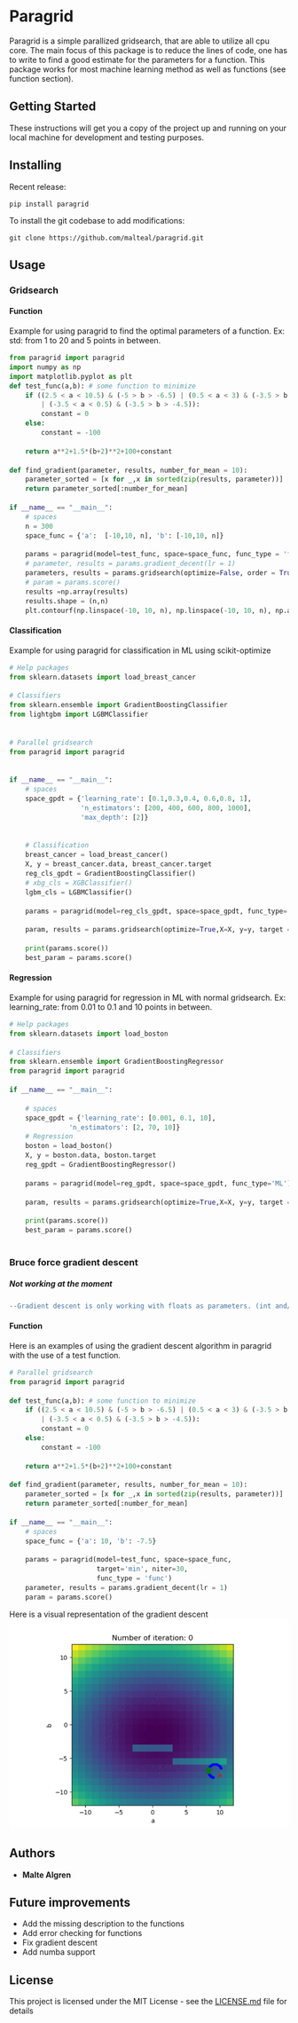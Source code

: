 # Paragrid

Paragrid is a simple parallized gridsearch, that are able to utilize all cpu core.
The main focus of this package is to reduce the lines of code, one has to write to find a good estimate for the parameters for a function.
This package works for most machine learning method as well as functions (see function section).

## Getting Started

These instructions will get you a copy of the project up and running on your local machine for development and testing purposes.

## Installing

Recent release:
```
pip install paragrid
```

To install the git codebase to add modifications:
```
git clone https://github.com/malteal/paragrid.git
```
## Usage
### Gridsearch
#### Function
Example for using paragrid to find the optimal parameters of a function.
Ex: std: from 1 to 20 and 5 points in between.
```python
from paragrid import paragrid
import numpy as np 
import matplotlib.pyplot as plt
def test_func(a,b): # some function to minimize
    if ((2.5 < a < 10.5) & (-5 > b > -6.5) | (0.5 < a < 3) & (-3.5 > b > -4.5)
        | (-3.5 < a < 0.5) & (-3.5 > b > -4.5)):
        constant = 0
    else:
        constant = -100

    return a**2+1.5*(b+2)**2+100+constant

def find_gradient(parameter, results, number_for_mean = 10):
    parameter_sorted = [x for _,x in sorted(zip(results, parameter))]
    return parameter_sorted[:number_for_mean]

if __name__ == "__main__":
    # spaces
    n = 300
    space_func = {'a':  [-10,10, n], 'b': [-10,10, n]}

    params = paragrid(model=test_func, space=space_func, func_type = 'func')
    # parameter, results = params.gradient_decent(lr = 1)
    parameters, results = params.gridsearch(optimize=False, order = True)
    # param = params.score()
    results =np.array(results)
    results.shape = (n,n)
    plt.contourf(np.linspace(-10, 10, n), np.linspace(-10, 10, n), np.array(results.T))
```
#### Classification
Example for using paragrid for classification in ML using scikit-optimize
```python
# Help packages
from sklearn.datasets import load_breast_cancer

# Classifiers
from sklearn.ensemble import GradientBoostingClassifier
from lightgbm import LGBMClassifier


# Parallel gridsearch
from paragrid import paragrid


if __name__ == "__main__":
    # spaces
    space_gpdt = {'learning_rate': [0.1,0.3,0.4, 0.6,0.8, 1],
                  'n_estimators': [200, 400, 600, 800, 1000],
                  'max_depth': [2]}

    
    # Classification
    breast_cancer = load_breast_cancer()
    X, y = breast_cancer.data, breast_cancer.target    
    reg_cls_gpdt = GradientBoostingClassifier()
    # xbg_cls = XGBClassifier()
    lgbm_cls = LGBMClassifier()
    
    params = paragrid(model=reg_cls_gpdt, space=space_gpdt, func_type='ML', own_trial=True)
    
    param, results = params.gridsearch(optimize=True,X=X, y=y, target = 'max', order=False, niter=5)

    print(params.score())
    best_param = params.score()
```
#### Regression
Example for using paragrid for regression in ML with normal gridsearch.
Ex: learning_rate: from 0.01 to 0.1 and 10 points in between.
``` python
# Help packages
from sklearn.datasets import load_boston

# Classifiers
from sklearn.ensemble import GradientBoostingRegressor
from paragrid import paragrid

if __name__ == "__main__":
    
    # spaces
    space_gpdt = {'learning_rate': [0.001, 0.1, 10],
               'n_estimators': [2, 70, 10]}
    # Regression
    boston = load_boston()
    X, y = boston.data, boston.target
    reg_gpdt = GradientBoostingRegressor()
    
    params = paragrid(model=reg_gpdt, space=space_gpdt, func_type='ML')
    
    param, results = params.gridsearch(optimize=True,X=X, y=y, target = 'min', order=True, niter=2)

    print(params.score())
    best_param = params.score()
   
```
### Bruce force gradient descent
##### Not working at the moment
```diff
--Gradient descent is only working with floats as parameters. (int and/or string will not work)--
```
#### Function
Here is an examples of using the gradient descent algorithm in paragrid with the use of a test function.
    
```python
# Parallel gridsearch
from paragrid import paragrid

def test_func(a,b): # some function to minimize
    if ((2.5 < a < 10.5) & (-5 > b > -6.5) | (0.5 < a < 3) & (-3.5 > b > -4.5)
        | (-3.5 < a < 0.5) & (-3.5 > b > -4.5)):
        constant = 0
    else:
        constant = -100

    return a**2+1.5*(b+2)**2+100+constant

def find_gradient(parameter, results, number_for_mean = 10):
    parameter_sorted = [x for _,x in sorted(zip(results, parameter))]
    return parameter_sorted[:number_for_mean]

if __name__ == "__main__":
    # spaces
    space_func = {'a': 10, 'b': -7.5}

    params = paragrid(model=test_func, space=space_func,
                      target='min', niter=30,
                      func_type = 'func')
    parameter, results = params.gradient_decent(lr = 1)
    param = params.score()
```
Here is a visual representation of the gradient descent
![Output sample](https://github.com/malteal/paragrid/blob/master/examples/figures/gradientdescent.gif)
## Authors

* **Malte Algren**
## Future improvements
- Add the missing description to the functions
- Add error checking for functions
- Fix gradient descent
- Add numba support

## License

This project is licensed under the MIT License - see the [LICENSE.md](LICENSE.md) file for details

